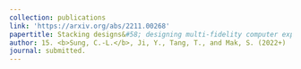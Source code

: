 ```yaml
---
collection: publications
link: 'https://arxiv.org/abs/2211.00268'
papertitle: Stacking designs&#58; designing multi-fidelity computer experiments with confidence
author: 15. <b>Sung, C.-L.</b>, Ji, Y., Tang, T., and Mak, S. (2022+)
journal: submitted.
---
```

